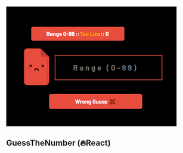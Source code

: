 ![img](https://github.com/raihan-chowdhury/GuessTheNumberReact/blob/main/GTN.png?raw=true)

## GuessTheNumber (🔥React)
